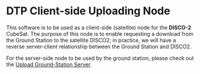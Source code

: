 # DTP Client-side Uploading Node 
This software is to be used as a client-side (satellite) node for the <b>DISCO-2</b> CubeSat. The purpose of this node is to enable requesting a download from the Ground Station to the satellite DISCO2; in practice, we will have a reverse server-client relationship between the Ground Station and DISCO2.

For the server-side node to be used by the ground station, please check out the [Upload Ground-Station Server](https://github.com/discosat/upload_gs-server).
